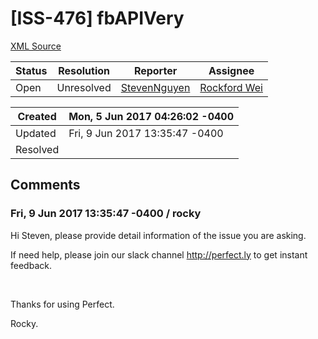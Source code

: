 # [ISS-476] fbAPIVery

[XML Source](../xml/ISS-476.xml)
<p></p>





Status|Resolution|Reporter|Assignee
------|----------|--------|--------
Open|Unresolved|[StevenNguyen](stevennguyen0508@gmail.com)|[Rockford Wei]($rocky)





Created|Mon, 5 Jun 2017 04:26:02 -0400
-------|--------------
Updated|Fri, 9 Jun 2017 13:35:47 -0400
Resolved|


## Comments




### Fri, 9 Jun 2017 13:35:47 -0400 / rocky 

<p><p>Hi Steven, please provide detail information of the issue you are asking.</p>

<p>If need help, please join our slack channel <a href="http://perfect.ly/" class="external-link" rel="nofollow">http://perfect.ly</a> to get instant feedback.</p>

<p> </p>

<p>Thanks for using Perfect.</p>

<p>Rocky.</p></p>


